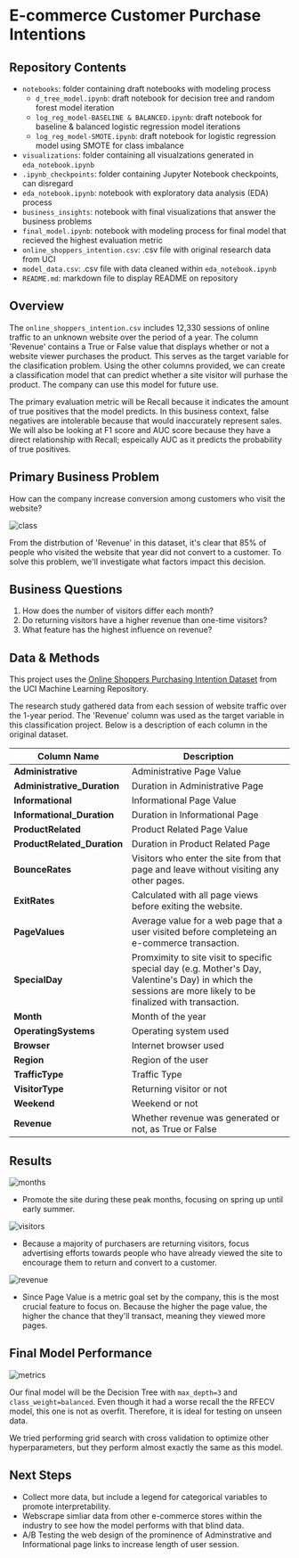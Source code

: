 # E-commerce Customer Purchase Intentions

## Repository Contents

- `notebooks`: folder containing draft notebooks with modeling process
    - `d_tree_model.ipynb`: draft notebook for decision tree and random forest model iteration
    - `log_reg_model-BASELINE & BALANCED.ipynb`: draft notebook for baseline & balanced logistic regression model iterations
    - `log_reg_model-SMOTE.ipynb`: draft notebook for logistic regression model using SMOTE for class imbalance
- `visualizations`: folder containing all visualzations generated in `eda_notebook.ipynb`
- `.ipynb_checkpoints`: folder containing Jupyter Notebook checkpoints, can disregard
- `eda_notebook.ipynb`: notebook with exploratory data analysis (EDA) process
- `business_insights`: notebook with final visualizations that answer the business problems
- `final_model.ipynb`: notebook with modeling process for final model that recieved the highest evaluation metric
- `online_shoppers_intention.csv`: .csv file with original research data from UCI
- `model_data.csv`: .csv file with data cleaned within `eda_notebook.ipynb`
- `README.md`: markdown file to display README on repository

## Overview

The `online_shoppers_intention.csv` includes 12,330 sessions of online traffic to an unknown website over the period of a year. The column 'Revenue' contains a True or False value that displays whether or not a website viewer purchases the product. This serves as the target variable for the clasification problem. Using the other columns provided, we can create a classification model that can predict whether a site visitor will purhase the product. The company can use this model for future use.

The primary evaluation metric will be Recall because it indicates the amount of true positives that the model predicts. In this business context, false negatives are intolerable because that would inaccurately represent sales. We will also be looking at F1 score and AUC score because they have a direct relationship with Recall; espeically AUC as it predicts the probability of true positives.

## Primary Business Problem

How can the company increase conversion among customers who visit the website?

![class](/visualizations/class_imbalance.png)

From the distrbution of 'Revenue' in this dataset, it's clear that 85% of people who visited the website that year did not convert to a customer. To solve this problem, we'll investigate what factors impact this decision.

## Business Questions

1. How does the number of visitors differ each month?
2. Do returning visitors have a higher revenue than one-time visitors?
3. What feature has the highest influence on revenue?

## Data & Methods

This project uses the [Online Shoppers Purchasing Intention Dataset](https://archive.ics.uci.edu/ml/datasets/Online+Shoppers+Purchasing+Intention+Dataset#) from the UCI Machine Learning Repository.

The research study gathered data from each session of website traffic over the 1-year period. The 'Revenue' column was used as the target variable in this classification project. Below is a description of each column in the original dataset.

| Column Name | Description |
|-|-|
| **Administrative** | Administrative Page Value |
| **Administrative_Duration** | Duration in Administrative Page |
| **Informational** | Informational Page Value |
| **Informational_Duration** | Duration in Informational Page |
| **ProductRelated** | Product Related Page Value |
| **ProductRelated_Duration** | Duration in Product Related Page |
| **BounceRates** | Visitors who enter the site from that page and leave without visiting any other pages. |
| **ExitRates** | Calculated with all page views before exiting the website. |
| **PageValues** | Average value for a web page that a user visited before completeing an e-commerce transaction. |
| **SpecialDay** | Promximity to site visit to specific special day (e.g. Mother's Day, Valentine's Day) in which the sessions are more likely to be finalized with transaction. |
| **Month** | Month of the year |
| **OperatingSystems** | Operating system used |
| **Browser** | Internet browser used |
| **Region** | Region of the user |
| **TrafficType** | Traffic Type |
| **VisitorType** | Returning visitor or not |
| **Weekend** | Weekend or not |
| **Revenue** | Whether revenue was generated or not, as True or False |

## Results

![months](/visualizations/num_visitors.png)

- Promote the site during these peak months, focusing on spring up until early summer.

![visitors](./visualizations/visitor_types.png)

- Because a majority of purchasers are returning visitors, focus advertising efforts towards people who have already viewed the site to encourage them to return and convert to a customer.

![revenue](./visualizations/target_correlation.png)

- Since Page Value is a metric goal set by the company, this is the most crucial feature to focus on. Because the higher the page value, the higher the chance that they'll transact, meaning they viewed more pages.

## Final Model Performance

![metrics](/visualizations/final_metrics.png)

Our final model will be the Decision Tree with `max_depth=3` and `class_weight=balanced`. Even though it had a worse recall the the RFECV model, this one is not as overfit. Therefore, it is ideal for testing on unseen data.

We tried performing grid search with cross validation to optimize other hyperparameters, but they perform almost exactly the same as this model.

## Next Steps
- Collect more data, but include a legend for categorical variables to promote interpretability.
- Webscrape simliar data from other e-commerce stores within the industry to see how the model performs with that blind data.
- A/B Testing the web design of the prominence of Adminstrative and Informational page links to increase length of user session.